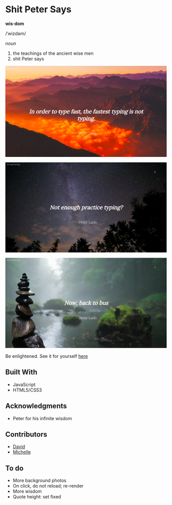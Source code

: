 # Shit Peter Says

**wis·dom**

/ˈwizdəm/

*noun*
1. the teachings of the ancient wise men
2. shit Peter says


![Screenshot](./public/screen1.png) 

![Gif of the generator](./public/screenplay1.gif)

![Gif of the generator](./public/screenplay2.gif)


Be enlightened. See it for yourself [here](http://shitpetersays.com/)


## Built With
* JavaScript
* HTML5/CSS3


## Acknowledgments 
* Peter for his infinite wisdom 


## Contributors 
* [David](https://github.com/davidyshin)
* [Michelle](https://github.com/michellelala)


## To do
* More background photos 
* On click, do not reload; re-render 
* More wisdom 
* Quote height: set fixed 
